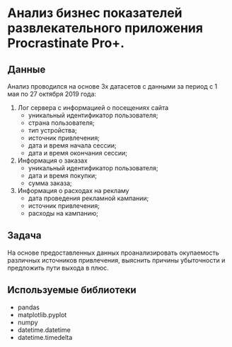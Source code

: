 # Анализ бизнес показателей развлекательного приложения Procrastinate Pro+.
## Данные
Анализ проводился на основе 3х датасетов с данными за период с 1 мая по 27 октября 2019 года:
1. Лог сервера с информацией о посещениях сайта
   - уникальный идентификатор пользователя;
   - страна пользователя;
   - тип устройства;
   - источник привлечения;
   - дата и время начала сессии;
   - дата и время окончания сессии;
2. Информация о заказах
   - уникальный идентификатор пользователя;
   - дата и время покупки;
   - сумма заказа;
3. Информация о расходах на рекламу
   - дата проведения рекламной кампании;
   - источник привлечения;
   - расходы на кампанию;

## Задача
На основе предоставленных данных проанализировать окупаемость различных источников привлечения, выяснить причины убыточности и предложить пути выхода в плюс.

## Используемые библиотеки
- pandas
- matplotlib.pyplot
- numpy
- datetime.datetime
- datetime.timedelta
